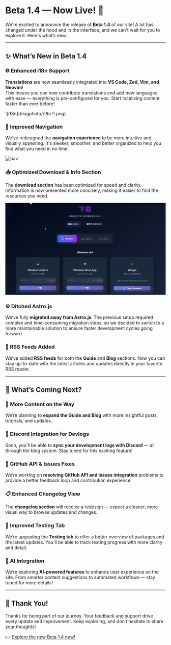 # Beta 1.4 — Now Live! 🚀

We're excited to announce the release of **Beta 1.4** of our site! A lot has changed under the hood and in the interface, and we can't wait for you to explore it. Here's what’s new:

---

## ✨ What’s New in Beta 1.4

### 🌐 Enhanced i18n Support
**Translations** are now seamlessly integrated into **VS Code, Zed, Vim, and Neovim**!  
This means you can now contribute translations and add new languages with ease — everything is pre-configured for you. Start localizing content faster than ever before!

![i18n](blogphoto/i18n !!.png)

### 🧭 Improved Navigation
We’ve redesigned the **navigation experience** to be more intuitive and visually appealing. It's sleeker, smoother, and better organized to help you find what you need in no time.

![nav](blogphoto/navmenu.png)

### 📥 Optimized Download & Info Section
The **download section** has been optimized for speed and clarity. Information is now presented more concisely, making it easier to find the resources you need.

![section-new](blogphoto/downloadsection%20update.png)
### ⚙️ Ditched Astro.js
We’ve fully **migrated away from Astro.js**. The previous setup required complex and time-consuming migration steps, so we decided to switch to a more maintainable solution to ensure faster development cycles going forward.

### 📡 RSS Feeds Added
We’ve added **RSS feeds** for both the **Guide** and **Blog** sections. Now you can stay up-to-date with the latest articles and updates directly in your favorite RSS reader.

---

## 🚧 What’s Coming Next?

### 📝 More Content on the Way
We’re planning to **expand the Guide and Blog** with more insightful posts, tutorials, and updates.

### 🤖 Discord Integration for Devlogs
Soon, you’ll be able to **sync your development logs with Discord** — all through the blog system. Stay tuned for this exciting feature!

### 🔧 GitHub API & Issues Fixes
We’re working on **resolving GitHub API and Issues integration** problems to provide a better feedback loop and contribution experience.

### 📋 Enhanced Changelog View
The **changelog section** will receive a redesign — expect a cleaner, more visual way to browse updates and changes.

### 🧪 Improved Testing Tab
We’re upgrading the **Testing tab** to offer a better overview of packages and the latest updates. You’ll be able to track testing progress with more clarity and detail.

### 🧠 AI Integration
We’re exploring **AI-powered features** to enhance user experience on the site. From smarter content suggestions to automated workflows — stay tuned for more details!

---

## 🙌 Thank You!

Thanks for being part of our journey. Your feedback and support drive every update and improvement. Keep exploring, and don’t hesitate to share your thoughts!

👉 [Explore the new Beta 1.4 now!](#)